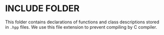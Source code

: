 # INCLUDE FOLDER

This folder contains declarations of functions and class descriptions stored in ```.hpp``` files.
We use this file extension to prevent compiling by C compiler.